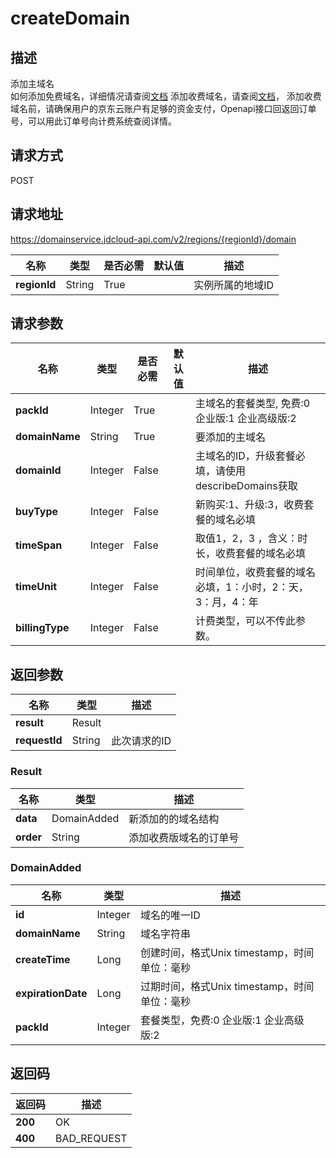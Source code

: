 # createDomain


## 描述
添加主域名  
如何添加免费域名，详细情况请查阅<a href="https://docs.jdcloud.com/cn/jd-cloud-dns/domainadd">文档</a>
添加收费域名，请查阅<a href="https://docs.jdcloud.com/cn/jd-cloud-dns/purchase-process">文档</a>，
添加收费域名前，请确保用户的京东云账户有足够的资金支付，Openapi接口回返回订单号，可以用此订单号向计费系统查阅详情。


## 请求方式
POST

## 请求地址
https://domainservice.jdcloud-api.com/v2/regions/{regionId}/domain

|名称|类型|是否必需|默认值|描述|
|---|---|---|---|---|
|**regionId**|String|True| |实例所属的地域ID|

## 请求参数
|名称|类型|是否必需|默认值|描述|
|---|---|---|---|---|
|**packId**|Integer|True| |主域名的套餐类型, 免费:0 企业版:1 企业高级版:2|
|**domainName**|String|True| |要添加的主域名|
|**domainId**|Integer|False| |主域名的ID，升级套餐必填，请使用describeDomains获取|
|**buyType**|Integer|False| |新购买:1、升级:3，收费套餐的域名必填|
|**timeSpan**|Integer|False| |取值1，2，3 ，含义：时长，收费套餐的域名必填|
|**timeUnit**|Integer|False| |时间单位，收费套餐的域名必填，1：小时，2：天，3：月，4：年|
|**billingType**|Integer|False| |计费类型，可以不传此参数。|


## 返回参数
|名称|类型|描述|
|---|---|---|
|**result**|Result| |
|**requestId**|String|此次请求的ID|

### Result
|名称|类型|描述|
|---|---|---|
|**data**|DomainAdded|新添加的的域名结构|
|**order**|String|添加收费版域名的订单号|
### DomainAdded
|名称|类型|描述|
|---|---|---|
|**id**|Integer|域名的唯一ID|
|**domainName**|String|域名字符串|
|**createTime**|Long|创建时间，格式Unix timestamp，时间单位：毫秒|
|**expirationDate**|Long|过期时间，格式Unix timestamp，时间单位：毫秒|
|**packId**|Integer|套餐类型，免费:0 企业版:1 企业高级版:2|

## 返回码
|返回码|描述|
|---|---|
|**200**|OK|
|**400**|BAD_REQUEST|
